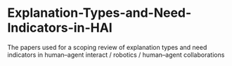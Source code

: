 # Explanation-Types-and-Need-Indicators-in-HAI
The papers used for a scoping review of explanation types and need indicators in human–agent interact / robotics / human–agent collaborations

